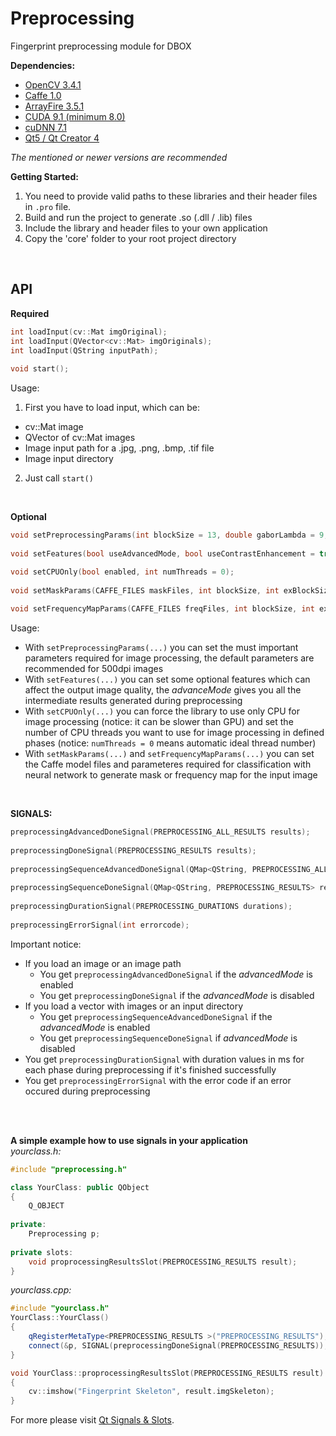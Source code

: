 # Preprocessing
Fingerprint preprocessing module for DBOX

**Dependencies:**  
- [OpenCV 3.4.1](https://github.com/opencv/opencv)  
- [Caffe 1.0](https://github.com/BVLC/caffe)  
- [ArrayFire 3.5.1](https://arrayfire.com/download/)  
- [CUDA 9.1 (minimum 8.0)](https://developer.nvidia.com/cuda-downloads) 
- [cuDNN 7.1](https://developer.nvidia.com/rdp/cudnn-download)
- [Qt5 / Qt Creator 4](https://www.qt.io/download)  

*The mentioned or newer versions are recommended*  
  
**Getting Started:**  
1. You need to provide valid paths to these libraries and their header files in ```.pro``` file.
2. Build and run the project to generate .so (.dll / .lib) files  
3. Include the library and header files to your own application  
4. Copy the 'core' folder to your root project directory  
  
<br />  

## API  
**Required**
```cpp
int loadInput(cv::Mat imgOriginal);
int loadInput(QVector<cv::Mat> imgOriginals);
int loadInput(QString inputPath);
  
void start();  
```
Usage:  
1. First you have to load input, which can be:
- cv::Mat image
- QVector of cv::Mat images
- Image input path for a .jpg, .png, .bmp, .tif file
- Image input directory  
2. Just call ```start()```  
  
<br />  
  
**Optional**  
```cpp
void setPreprocessingParams(int blockSize = 13, double gaborLambda = 9, double gaborSigma = 3, int gaussBlockBasic = 1, double gaussSigmaBasic = 1.0, int gaussBlockAdvanced = 121, double gaussSigmaAdvanced = 10.0, int holeSize = 20);  
  
void setFeatures(bool useAdvancedMode, bool useContrastEnhancement = true, bool useAdvancedOrientationMap = true, bool useHoleRemover = true, bool generateInvertedSceleton = true, bool useQualityMap = true, bool useMask = false, bool useFrequencyMap = false);  

void setCPUOnly(bool enabled, int numThreads = 0);  
  
void setMaskParams(CAFFE_FILES maskFiles, int blockSize, int exBlockSize, bool useSmooth);  
  
void setFrequencyMapParams(CAFFE_FILES freqFiles, int blockSize, int exBlockSize);  
```
Usage:  
- With ```setPreprocessingParams(...)``` you can set the must important parameters required for image processing, the default parameters are recommended for 500dpi images
- With ```setFeatures(...)``` you can set some optional features which can affect the output image quality, the *advanceMode* gives you all the intermediate results generated during preprocessing
- With ```setCPUOnly(...)``` you can force the library to use only CPU for image processing (notice: it can be slower than GPU) and set the number of CPU threads you want to use for image processing in defined phases (notice: ```numThreads = 0``` means automatic ideal thread number)
- With ```setMaskParams(...)``` and ```setFrequencyMapParams(...)``` you can set the Caffe model files and parameteres required for classification with neural network to generate mask or frequency map for the input image  
  
<br />  

**SIGNALS:**
```cpp
preprocessingAdvancedDoneSignal(PREPROCESSING_ALL_RESULTS results);  
  
preprocessingDoneSignal(PREPROCESSING_RESULTS results);  
  
preprocessingSequenceAdvancedDoneSignal(QMap<QString, PREPROCESSING_ALL_RESULTS> results);  
  
preprocessingSequenceDoneSignal(QMap<QString, PREPROCESSING_RESULTS> results);
  
preprocessingDurationSignal(PREPROCESSING_DURATIONS durations);  
  
preprocessingErrorSignal(int errorcode);  
```  
Important notice:  
- If you load an image or an image path
  - You get ```preprocessingAdvancedDoneSignal``` if the *advancedMode* is enabled  
  - You get ```preprocessingDoneSignal``` if the *advancedMode* is disabled  
- If you load a vector with images or an input directory  
  - You get ```preprocessingSequenceAdvancedDoneSignal``` if the *advancedMode* is enabled  
  - You get ```preprocessingSequenceDoneSignal``` if *advancedMode* is disabled  
- You get ```preprocessingDurationSignal``` with duration values in ms for each phase during preprocessing if it's finished successfully
- You get ```preprocessingErrorSignal``` with the error code if an error occured during preprocessing
  
<br />  
<br />  
  
**A simple example how to use signals in your application**  
*yourclass.h:*
```cpp  
#include "preprocessing.h"

class YourClass: public QObject
{
    Q_OBJECT  
  
private:  
    Preprocessing p;  
    
private slots:
    void proprocessingResultsSlot(PREPROCESSING_RESULTS result);
}
```

*yourclass.cpp:*
```cpp 
#include "yourclass.h"
YourClass::YourClass()
{
    qRegisterMetaType<PREPROCESSING_RESULTS >("PREPROCESSING_RESULTS");
    connect(&p, SIGNAL(preprocessingDoneSignal(PREPROCESSING_RESULTS)), this, SLOT(proprocessingResultsSlot(PREPROCESSING_RESULTS)));
}

void YourClass::proprocessingResultsSlot(PREPROCESSING_RESULTS result)
{
    cv::imshow("Fingerprint Skeleton", result.imgSkeleton);
}
```
For more please visit [Qt Signals & Slots](http://doc.qt.io/archives/qt-4.8/signalsandslots.html).
